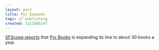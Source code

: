 ```yaml
---
layout: post
title: Pyr Expands
tags: sf publishing
created: 1212685147
---
```

[SFScope reports](http://sfscope.com/2008/06/pyr-expanding-its-line.html) that [Pyr Books](http://www.pyrsf.com/) is expanding its line to about 30 books a year.
